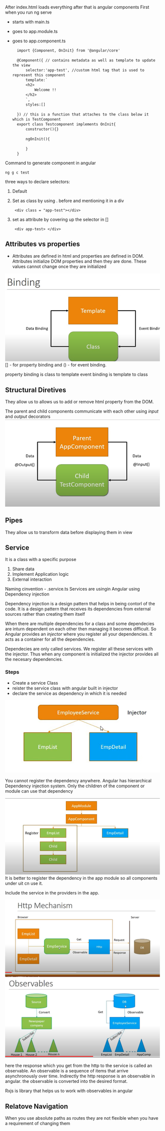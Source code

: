After index.html loads everything after that is angular components 
First when you run ng serve  
- starts with main.ts
- goes to app.module.ts
- goes to app.component.ts

        import {Component, OnInit} from '@angular/core'

        @Component({ // contains metadata as well as template to update the view 
            selector:'app-test', //custom html tag that is used to represent this component
            template:`
            <h2>
                Welcome !!
            </h2>
            `,
            styles:[]

        }) // this is a function that attaches to the class below it which is TestComponent
        export class Testcomponent implements OnInit{
            constructor(){}

            ngOnInit(){
                
            }
        }


Command to generate component in angular 

    ng g c test

three ways to declare selectors: 
1. Default
2. Set as class by using . before and mentioning it in a div 

        <div class = "app-test"></div>

3. set as attribute by covering up the selector in []

        <div app-test> </div>

## Attributes vs properties 

- Attributes are defined in html and properties are defined in DOM. Attributes initialize DOM properties and then they are done. These values cannot change once they are initialized 

![difference between data binding and event binding ](image.png)
[] - for property binding and () - for event binding.

property binding is class to template 
event binding is template to class

## Structural Diretives 

They allow us to allows us to add or remove html property from the DOM. 

The parent and child components communicate with each other using *input* and *output* decorators 
![alt text](image-1.png)

## Pipes

They allow us to transform data before displaying them in view

## Service 
It is a class with a specific purpose 
1. Share data
2. Implement Application logic 
3. External  interaction

Naming cinvention - .service.ts
Services are usingin Angular using Dependency injection 

Dependency injection is a design pattern that helps in being contorl of the code. It is a design pattern that receives its dependencies from external sources rather than creating them itself

When there are multiple dependencies for a class and some dependecies are inturn dependent on each other then managing it becomes difficult. So Angular provides an *injector* where you register all your dependencies. It acts as a container for all the dependencies.

Dependecies are only called services. We register all these services with  the injector. Thus when any component is initialized the injector provides all the necesary dependencies.

### Steps

- Create a service Class
- reister the service class with angular built in injector 
- declare the service as dependency in which it is needed

![alt text](image-2.png)

You cannot register the dependency anywhere. Angular has hierarchical Dependency injection system. Only the children of the component or module can use that dependency 

![alt text](image-3.png)
It is better to register the dependency in the app module so all components under uit cn use it. 

Include the service in the providers in the app. 

![alt text](image-4.png)
![alt text](image-5.png)

here the response which you get from the http to the service is called an observable. An observable is a sequence of items that arrive asynchronously over time. Indirectly the http response is an observable in angular. the observable is converted into the desired format.

Rxjs is library that helps us to work with observables in angular 

## Relatove Navigation
When you use absolute paths as routes they are not flexible when you have a requirement of changing them 
